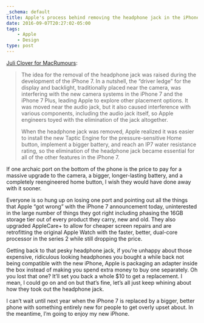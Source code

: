 ```yaml
---
_schema: default
title: Apple's process behind removing the headphone jack in the iPhone 7
date: 2016-09-07T20:27:02-05:00
tags:
    - Apple
    - Design
type: post
---
```

[Juli Clover for MacRumours](http://www.macrumors.com/2016/09/07/apple-explains-headphone-jack-removal/):

> The idea for the removal of the headphone jack was raised during the development of the iPhone 7. In a nutshell, the “driver ledge” for the display and backlight, traditionally placed near the camera, was interfering with the new camera systems in the iPhone 7 and the iPhone 7 Plus, leading Apple to explore other placement options. It was moved near the audio jack, but it also caused interference with various components, including the audio jack itself, so Apple engineers toyed with the elimination of the jack altogether.
>
> When the headphone jack was removed, Apple realized it was easier to install the new Taptic Engine for the pressure-sensitive Home button, implement a bigger battery, and reach an IP7 water resistance rating, so the elimination of the headphone jack became essential for all of the other features in the iPhone 7.

If one archaic port on the bottom of the phone is the price to pay for a massive upgrade to the camera, a bigger, longer-lasting battery, and a completely reengineered home button, I wish they would have done away with it sooner.

Everyone is so hung up on losing one port and pointing out all the things that Apple “got wrong” with the iPhone 7 announcement today, uninterested in the large number of things they got right including phasing the 16GB storage tier out of every product they carry, new and old. They also upgraded AppleCare+ to allow for cheaper screen repairs and are retrofitting the original Apple Watch with the faster, better, dual-core processor in the series 2 while still dropping the price.

Getting back to that pesky headphone jack, if you’re unhappy about those expensive, ridiculous looking headphones you bought a while back not being compatible with the new iPhone, Apple is packaging an adapter inside the box instead of making you spend extra money to buy one separately. Oh you lost that one? It’ll set you back a whole $10 to get a replacement. I mean, I could go on and on but that’s fine, let’s all just keep whining about how they took out the headphone jack.

I can’t wait until next year when the iPhone 7 is replaced by a bigger, better phone with something entirely new for people to get overly upset about. In the meantime, I’m going to enjoy my new iPhone.
